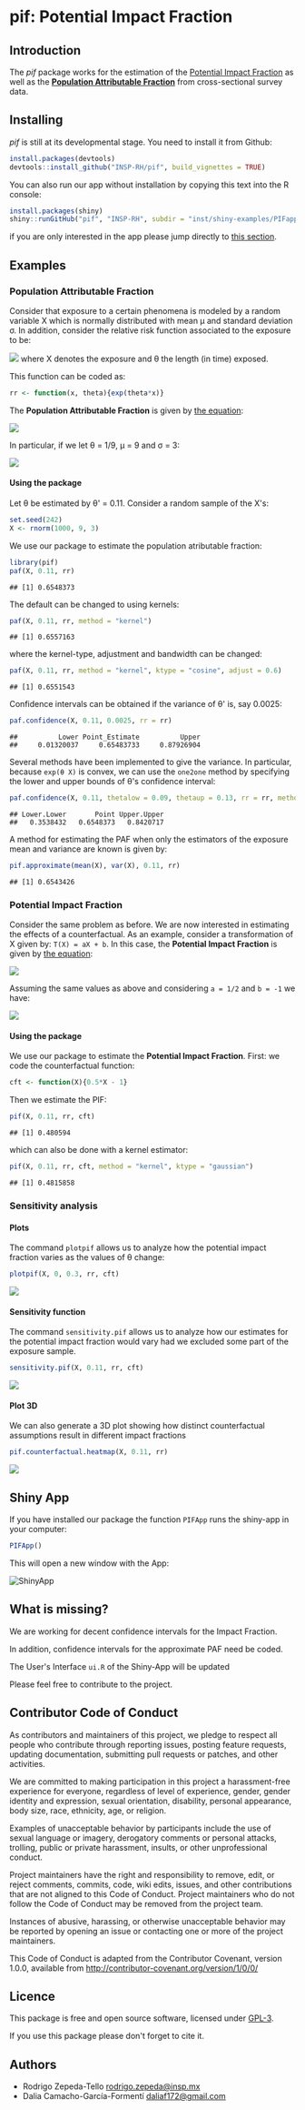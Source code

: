 pif: **Potential Impact Fraction**
================

Introduction
------------

The *pif* package works for the estimation of the [Potential Impact Fraction](http://www.who.int/publications/cra/chapters/volume2/2129-2140.pdf) as well as the [**Population Attributable Fraction**](http://www.who.int/healthinfo/global_burden_disease/metrics_paf/en/) from cross-sectional survey data.

Installing
----------

*pif* is still at its developmental stage. You need to install it from Github:

``` r
install.packages(devtools)
devtools::install_github("INSP-RH/pif", build_vignettes = TRUE)
```

You can also run our app without installation by copying this text into the R console:

``` r
install.packages(shiny)
shiny::runGitHub("pif", "INSP-RH", subdir = "inst/shiny-examples/PIFapp")
```

if you are only interested in the app please jump directly to [this section](#shiny-app).

Examples
--------

### **Population Attributable Fraction**

Consider that exposure to a certain phenomena is modeled by a random variable X which is normally distributed with mean μ and standard deviation σ. In addition, consider the relative risk function associated to the exposure to be:

![](README_files/figure-markdown_github/unnamed-chunk-2-1.png) where X denotes the exposure and θ the length (in time) exposed.

This function can be coded as:

``` r
rr <- function(x, theta){exp(theta*x)}
```

The **Population Attributable Fraction** is given by [the equation](https://github.com/INSP-RH/pif/blob/master/Theoretical/Worked_formulas.pdf):

![](README_files/figure-markdown_github/unnamed-chunk-4-1.png)

In particular, if we let θ = 1/9, μ = 9 and σ = 3:

![](README_files/figure-markdown_github/unnamed-chunk-5-1.png)

#### Using the package

Let θ be estimated by θ' = 0.11. Consider a random sample of the X's:

``` r
set.seed(242)
X <- rnorm(1000, 9, 3)
```

We use our package to estimate the population atributable fraction:

``` r
library(pif)
paf(X, 0.11, rr)
```

    ## [1] 0.6548373

The default can be changed to using kernels:

``` r
paf(X, 0.11, rr, method = "kernel")
```

    ## [1] 0.6557163

where the kernel-type, adjustment and bandwidth can be changed:

``` r
paf(X, 0.11, rr, method = "kernel", ktype = "cosine", adjust = 0.6)
```

    ## [1] 0.6551543

Confidence intervals can be obtained if the variance of θ' is, say 0.0025:

``` r
paf.confidence(X, 0.11, 0.0025, rr = rr)
```

    ##          Lower Point_Estimate          Upper 
    ##     0.01320037     0.65483733     0.87926904

Several methods have been implemented to give the variance. In particular, because `exp(θ X)` is convex, we can use the `one2one` method by specifying the lower and upper bounds of θ's confidence interval:

``` r
paf.confidence(X, 0.11, thetalow = 0.09, thetaup = 0.13, rr = rr, method = "one2one")
```

    ## Lower.Lower       Point Upper.Upper 
    ##   0.3538432   0.6548373   0.8420717

A method for estimating the PAF when only the estimators of the exposure mean and variance are known is given by:

``` r
pif.approximate(mean(X), var(X), 0.11, rr)
```

    ## [1] 0.6543426

### **Potential Impact Fraction**

Consider the same problem as before. We are now interested in estimating the effects of a counterfactual. As an example, consider a transformation of X given by: `T(X) = aX + b`. In this case, the **Potential Impact Fraction** is given by [the equation](https://github.com/INSP-RH/pif/blob/master/Theoretical/Worked_formulas.pdf):

![](README_files/figure-markdown_github/unnamed-chunk-13-1.png)

Assuming the same values as above and considering `a = 1/2` and `b = -1` we have:

![](README_files/figure-markdown_github/unnamed-chunk-14-1.png)

#### Using the package

We use our package to estimate the **Potential Impact Fraction**. First: we code the counterfactual function:

``` r
cft <- function(X){0.5*X - 1}
```

Then we estimate the PIF:

``` r
pif(X, 0.11, rr, cft)
```

    ## [1] 0.480594

which can also be done with a kernel estimator:

``` r
pif(X, 0.11, rr, cft, method = "kernel", ktype = "gaussian")
```

    ## [1] 0.4815858

### Sensitivity analysis

#### Plots

The command `plotpif` allows us to analyze how the potential impact fraction varies as the values of θ change:

``` r
plotpif(X, 0, 0.3, rr, cft)
```

![](README_files/figure-markdown_github/unnamed-chunk-18-1.png)

#### Sensitivity function

The command `sensitivity.pif` allows us to analyze how our estimates for the potential impact fraction would vary had we excluded some part of the exposure sample.

``` r
sensitivity.pif(X, 0.11, rr, cft)
```

![](README_files/figure-markdown_github/unnamed-chunk-19-1.png)

#### Plot 3D

We can also generate a 3D plot showing how distinct counterfactual assumptions result in different impact fractions

``` r
pif.counterfactual.heatmap(X, 0.11, rr)
```

![](README_files/figure-markdown_github/unnamed-chunk-20-1.png)

Shiny App
---------

If you have installed our package the function `PIFApp` runs the shiny-app in your computer:

``` r
PIFApp()
```

This will open a new window with the App:

<img alt = "ShinyApp" src = "README_files/shinyapp.png">

What is missing?
----------------

We are working for decent confidence intervals for the Impact Fraction.

In addition, confidence intervals for the approximate PAF need be coded.

The User's Interface `ui.R` of the Shiny-App will be updated

Please feel free to contribute to the project.

Contributor Code of Conduct
---------------------------

As contributors and maintainers of this project, we pledge to respect all people who contribute through reporting issues, posting feature requests, updating documentation, submitting pull requests or patches, and other activities.

We are committed to making participation in this project a harassment-free experience for everyone, regardless of level of experience, gender, gender identity and expression, sexual orientation, disability, personal appearance, body size, race, ethnicity, age, or religion.

Examples of unacceptable behavior by participants include the use of sexual language or imagery, derogatory comments or personal attacks, trolling, public or private harassment, insults, or other unprofessional conduct.

Project maintainers have the right and responsibility to remove, edit, or reject comments, commits, code, wiki edits, issues, and other contributions that are not aligned to this Code of Conduct. Project maintainers who do not follow the Code of Conduct may be removed from the project team.

Instances of abusive, harassing, or otherwise unacceptable behavior may be reported by opening an issue or contacting one or more of the project maintainers.

This Code of Conduct is adapted from the Contributor Covenant, version 1.0.0, available from <http://contributor-covenant.org/version/1/0/0/>

Licence
-------

This package is free and open source software, licensed under [GPL-3](https://www.gnu.org/licenses/gpl-3.0.html).

If you use this package please don't forget to cite it.

Authors
-------

-   Rodrigo Zepeda-Tello <rodrigo.zepeda@insp.mx>
-   Dalia Camacho-García-Formentí <daliaf172@gmail.com>
